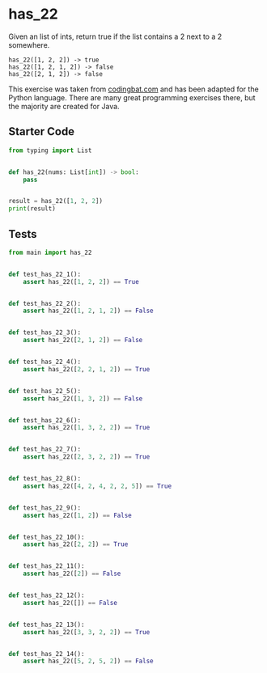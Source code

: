 # has_22





Given an list of ints, return true if the list contains a 2 next to a 2 somewhere.

```
has_22([1, 2, 2]) -> true
has_22([1, 2, 1, 2]) -> false
has_22([2, 1, 2]) -> false
```

This exercise was taken from [codingbat.com](https://codingbat.com/prob/p121853) and has been adapted for the Python language. There are many great programming exercises there, but the majority are created for Java.

## Starter Code
```python
from typing import List


def has_22(nums: List[int]) -> bool:
    pass


result = has_22([1, 2, 2])
print(result)
```

## Tests
```python
from main import has_22


def test_has_22_1():
    assert has_22([1, 2, 2]) == True


def test_has_22_2():
    assert has_22([1, 2, 1, 2]) == False


def test_has_22_3():
    assert has_22([2, 1, 2]) == False


def test_has_22_4():
    assert has_22([2, 2, 1, 2]) == True


def test_has_22_5():
    assert has_22([1, 3, 2]) == False


def test_has_22_6():
    assert has_22([1, 3, 2, 2]) == True


def test_has_22_7():
    assert has_22([2, 3, 2, 2]) == True


def test_has_22_8():
    assert has_22([4, 2, 4, 2, 2, 5]) == True


def test_has_22_9():
    assert has_22([1, 2]) == False


def test_has_22_10():
    assert has_22([2, 2]) == True


def test_has_22_11():
    assert has_22([2]) == False


def test_has_22_12():
    assert has_22([]) == False


def test_has_22_13():
    assert has_22([3, 3, 2, 2]) == True


def test_has_22_14():
    assert has_22([5, 2, 5, 2]) == False
```
